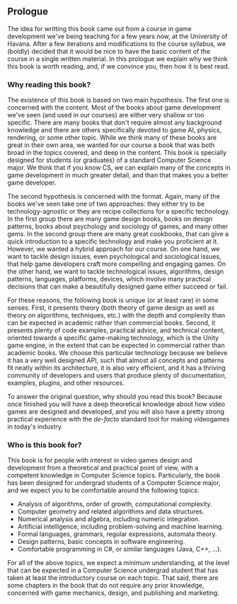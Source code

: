 ## Prologue

The idea for writting this book came out from a course in game development we've being teaching for a few years now, at the University of Havana. After a few iterations and modifications to the course syllabus, we (boldly) decided that it would be nice to have the basic content of the course in a single written material. In this prologue we explain why we think this book is worth reading, and, if we convince you, then how it is best read.

### Why reading this book?

The existence of this book is based on two main hypothesis. The first one is concerned with the content. Most of the books about game development we've seen (and used in our courses) are either very shallow or too specific. There are many books that don't require almost any background knowledge and there are others specifically devoted to game AI, physics, rendering, or some other topic. While we think many of these books are great in their own area, we wanted for our course a book that was both broad in the topics covered, and deep in the content. This book is specially designed for students (or graduates) of a standard Computer Science major. We think that if you know CS, we can explain many of the concepts in game development in much greater detail, and than that makes you a better game developer.

The second hypothesis is concerned with the format. Again, many of the books we've seen take one of two approaches: they either try to be technology-agnostic or they are recipe collections for a specific technology. In the first group there are many game design books, books on design patterns, books about psychology and sociology of games, and many other gems. In the second group there are many great cookbooks, that can give a quick introduction to a specific technology and make you proficient at it. However, we wanted a hybrid approach for our course. On one hand, we want to tackle design issues, even psychological and sociological issues, that help game developers craft more compelling and engaging games. On the other hand, we want to tackle technological issues, algorithms, design patterns, languages, platforms, devices, which involve many practical decisions that can make a beautifully designed game either succeed or fail.

For these reasons, the following book is unique (or at least rare) in some senses. First, it presents theory (both theory of game design as well as theory on algorithms, techniques, etc.) with the depth and complexity than can be expected in academic rather than commercial books. Second, it presents plenty of code examples, practical advice, and technical content, oriented towards a specific game-making technology, which is the Unity game engine, in the extent that can be expected in commercial rather than academic books. We choose this particular technology because we believe it has a very well designed API, such that almost all concepts and patterns fit neatly within its architecture, it is also very efficient, and it has a thriving community of developers and users that produce plenty of documentation, examples, plugins, and other resources.

To answer the original question, why should you read this book? Because once finished you will have a deep theoretical knowledge about how video games are designed and developed, and you will also have a pretty strong practical experience with the *de-facto* standard tool for making videogames in today's industry.

### Who is this book for?

This book is for people with interest in video games design and development from a theoretical and practical point of view, with a competent knowledge in Computer Science topics. Particularly, the book has been designed for undergrad students of a Computer Science major, and we expect you to be comfortable around the following topics:

* Analysis of algorithms, order of growth, computational complexity.
* Computer geometry and related algorithms and data structures.
* Numerical analysis and algebra, including numeric integration.
* Artificial intelligence, including problem-solving and machine learning.
* Formal languages, grammars, regular expressions, automata theory.
* Design patterns, basic concepts in software engineering.
* Comfortable programming in C#, or similar languages (Java, C++, ...).

For all of the above topics, we expect a minimum understanding, at the level that can be expected in a Computer Science undergrad student that has taken at least the introductory course on each topic. That said, there are some chapters in the book that do not require any prior knowledge, concerned with game mechanics, design, and publishing and marketing.
